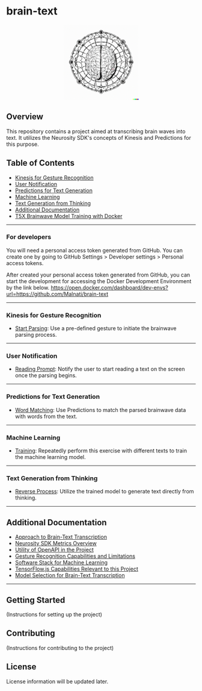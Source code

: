 # brain-text

<div align="center">
  <img src="text-training-about-background.png" alt="Brain" width="200"/>
</div>

## Overview
This repository contains a project aimed at transcribing brain waves into text. It utilizes the Neurosity SDK's concepts of Kinesis and Predictions for this purpose.

## Table of Contents
- [Kinesis for Gesture Recognition](#kinesis-for-gesture-recognition)
- [User Notification](#user-notification)
- [Predictions for Text Generation](#predictions-for-text-generation)
- [Machine Learning](#machine-learning)
- [Text Generation from Thinking](#text-generation-from-thinking)
- [Additional Documentation](#additional-documentation)
- [T5X Brainwave Model Training with Docker](t5x.md)

---

### For developers

You will need a personal access token generated from GitHub. You can create one by going to GitHub Settings > Developer settings > Personal access tokens.

After created your personal access token generated from GitHub, you can start the development for accessing the Docker Development Environment by the link below.
https://open.docker.com/dashboard/dev-envs?url=https://github.com/Malnati/brain-text

---

### Kinesis for Gesture Recognition
- [Start Parsing](#start-parsing): Use a pre-defined gesture to initiate the brainwave parsing process.

---

### User Notification
- [Reading Prompt](#reading-prompt): Notify the user to start reading a text on the screen once the parsing begins.

---

### Predictions for Text Generation
- [Word Matching](#word-matching): Use Predictions to match the parsed brainwave data with words from the text.

---

### Machine Learning
- [Training](#training): Repeatedly perform this exercise with different texts to train the machine learning model.

---

### Text Generation from Thinking
- [Reverse Process](#reverse-process): Utilize the trained model to generate text directly from thinking.

---

## Additional Documentation
- [Approach to Brain-Text Transcription](Approach.md)
- [Neurosity SDK Metrics Overview](Metrics.md)
- [Utility of OpenAPI in the Project](OpenAPI_Utility.md)
- [Gesture Recognition Capabilities and Limitations](Gesture_Recognition_Limitations.md)
- [Software Stack for Machine Learning](Software_Stack_for_ML.md)
- [TensorFlow.js Capabilities Relevant to this Project](TensorFlow_JS_Capabilities.md)
- [Model Selection for Brain-Text Transcription](Model_Selection.md)

---

## Getting Started
(Instructions for setting up the project)

## Contributing
(Instructions for contributing to the project)

## License
License information will be updated later.
